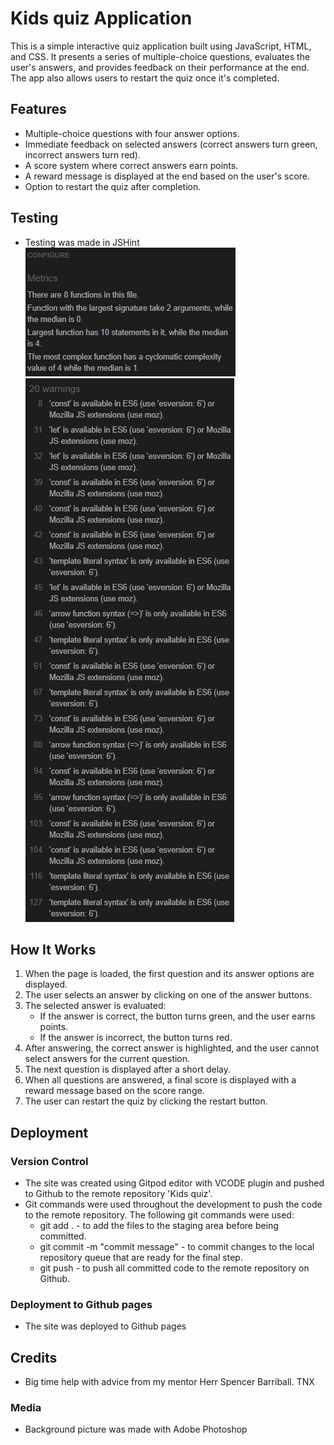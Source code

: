 # Kids quiz Application

This is a simple interactive quiz application built using JavaScript, HTML, and CSS. It presents a series of multiple-choice questions, evaluates the user's answers, and provides feedback on their performance at the end. The app also allows users to restart the quiz once it's completed.

## Features

- Multiple-choice questions with four answer options.
- Immediate feedback on selected answers (correct answers turn green, incorrect answers turn red).
- A score system where correct answers earn points.
- A reward message is displayed at the end based on the user's score.
- Option to restart the quiz after completion.

## Testing

- Testing was made in JSHint
  ![Image of JS Hint Metrics](assets/images/JSHint.png)
  ![Image of JS Hint Metrics](assets/images/JSHint1.png)

## How It Works

1. When the page is loaded, the first question and its answer options are displayed.
2. The user selects an answer by clicking on one of the answer buttons.
3. The selected answer is evaluated:
   - If the answer is correct, the button turns green, and the user earns points.
   - If the answer is incorrect, the button turns red.
4. After answering, the correct answer is highlighted, and the user cannot select answers for the current question.
5. The next question is displayed after a short delay.
6. When all questions are answered, a final score is displayed with a reward message based on the score range.
7. The user can restart the quiz by clicking the restart button.

## Deployment

### Version Control

- The site was created using Gitpod editor with VCODE plugin and pushed to Github to the remote repository 'Kids quiz'.
- Git commands were used throughout the development to push the code to the remote repository. The following git commands were used:
  - git add . - to add the files to the staging area before being committed.
  - git commit -m "commit message" - to commit changes to the local repository queue that are ready for the final step.
  - git push - to push all committed code to the remote repository on Github.

### Deployment to Github pages

- The site was deployed to Github pages

## Credits

- Big time help with advice from my mentor Herr Spencer Barriball. TNX

### Media

- Background picture was made with Adobe Photoshop
